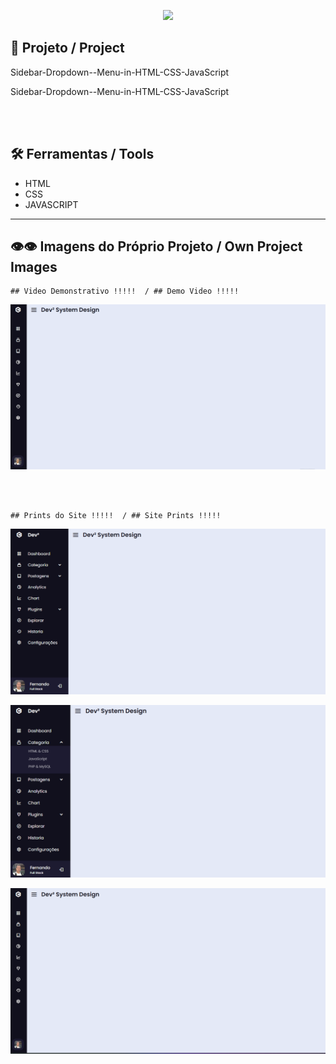 <p align="center">
    <img width="300" heigtht="300" src="https://github.com/DevFernandoCruz/Pagina_Zezinho_Pedras/blob/main/Zezinho%20Pedras/images/logo%C2%B2%20preto.png"/>  
</p>

## 📕 Projeto / Project

<p>Sidebar-Dropdown--Menu-in-HTML-CSS-JavaScript
</p>

<p>Sidebar-Dropdown--Menu-in-HTML-CSS-JavaScript
</p>

<br></br>
## 🛠️ Ferramentas / Tools

- HTML
- CSS
- JAVASCRIPT

_________________

## 👁️👁️ Imagens do Próprio Projeto / Own Project Images

<p align="center">

    ## Video Demonstrativo !!!!!  / ## Demo Video !!!!!

</p>

<p align="center">
    <img width="600" heigtht="600" src="https://github.com/DevFernandoCruz/Sidebar-Dropdown--Menu-in-HTML-CSS-JavaScript/blob/main/Dashboard%20Sidebar/Readme/gif.gif"/>  
</p>

<br></br>

<p align="center">

    ## Prints do Site !!!!!  / ## Site Prints !!!!!

</p>

<p align="center">
    <img width="600" heigtht="600" src="https://github.com/DevFernandoCruz/Sidebar-Dropdown--Menu-in-HTML-CSS-JavaScript/blob/main/Dashboard%20Sidebar/Readme/mostruario.png"/>  
</p>

<p align="center">
    <img width="600" heigtht="600" src="https://github.com/DevFernandoCruz/Sidebar-Dropdown--Menu-in-HTML-CSS-JavaScript/blob/main/Dashboard%20Sidebar/Readme/mostruario1.png"/>  
</p>

<p align="center">
    <img width="600" heigtht="600" src="https://github.com/DevFernandoCruz/Sidebar-Dropdown--Menu-in-HTML-CSS-JavaScript/blob/main/Dashboard%20Sidebar/Readme/mostruario2.png"/>  
</p>
